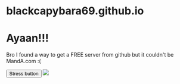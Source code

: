 # blackcapybara69.github.io
<!DOCTYPE html>
<html lang="en">
    <head>
        <meta charset="UTF-8" />
        <title>Title</title>
        <link rel="stylesheet" href="styles.css" />
        <script src="script.js"></script>
    </head>
    <body>
        <h1 id="text">
        Ayaan!!!
        </h1>
        <p>
        Bro I found a way to get a FREE server from github but it couldn't be MandA.com :(
        </p>
        <button OnClick() id=btn>
        Stress button
        </button>
        <img OnClick() id="image" src="https://cdn.kastatic.org/third_party/javascript-khansrc/live-editor/build/images/avatars/mr-pants-green.png">
    </body>
</html>
